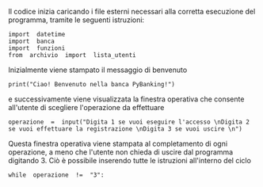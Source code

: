 Il codice inizia caricando i file esterni necessari alla corretta esecuzione del programma, tramite le seguenti istruzioni:

    import  datetime
    import  banca
    import  funzioni
    from  archivio  import  lista_utenti

Inizialmente viene stampato il messaggio di benvenuto

    print("Ciao! Benvenuto nella banca PyBanking!")
    
e successivamente viene visualizzata la finestra operativa che consente all'utente di scegliere l'operazione da effettuare

    operazione  =  input("Digita 1 se vuoi eseguire l'accesso \nDigita 2 se vuoi effettuare la registrazione \nDigita 3 se vuoi uscire \n")

Questa finestra operativa viene stampata al completamento di ogni operazione, a meno che l'utente non chieda di uscire dal programma digitando 3. Ciò è possibile inserendo tutte le istruzioni all'interno del ciclo

    while  operazione  !=  "3":
